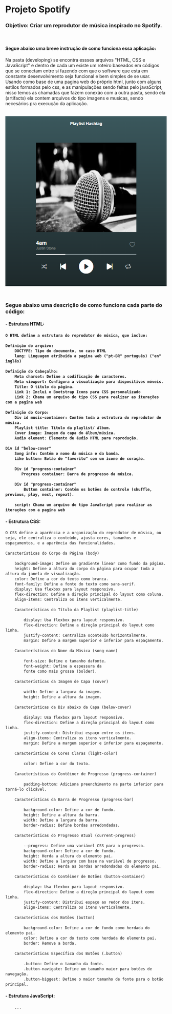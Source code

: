 <h1> Projeto Spotify </h1>

<h3>Objetivo: Criar um reprodutor de música inspirado no Spotify.</h3><br>

<h4>Segue abaixo uma breve instrução de como funciona essa aplicação:</h4>
<p>Na pasta (developing) se encontra essses arquivos "HTML, CSS e JavaScript" e dentro de cada um existe um roteiro baseados em códigos que se conectam entre si fazendo com que o software que esta em constante desenvolvimento seja funcional e bem simples de se usar. 
Usando como base de uma pagina web do próprio html, junto com alguns estilos formados pelo css, e as manipulações sendo feitas pelo javaScript, nisso temos as chamadas que fazem conexão com a outra pasta, sendo ela (artifacts) ela contem arquivos do tipo imagens e musicas, sendo necesários pra execução da aplicação.</p><br>

<div align="center">
    <img alt="imagem_execution_music" src="/artifacts/images/execution_music.png"></img>
</div><br>

##

<h3>Segue abaixo uma descrição de como funciona cada parte do código:</h3>

<h4>- Estrutura HTML:<h4>
<div>
    
    O HTML define a estrutura do reprodutor de música, que inclue:
    
    Definição do arquivo:
        DOCTYPE: Tipo do documento, no caso HTML
        lang: Linguagem atribuida a pagina web ("pt-BR" português) ("en" inglês)

    Definição do Cabeçalho:
        Meta charset: Define a codificação de caracteres.
        Meta viewport: Configura a visualização para dispositivos móveis.
        Title: O título da página.
        Link 1: Inclui o Bootstrap Icons para CSS personalizado
        Link 2: Chama um arquivo do tipo CSS para realizar as iterações com a pagina web
        
    Definição do Corpo:
        Div id music-container: Contém toda a estrutura do reprodutor de música.
        Playlist title: Título da playlist/ álbum.
        Cover image: Imagem da capa do álbum/música.
        Audio element: Elemento de áudio HTML para reprodução.

    Div id "below-cover"
        Song info: Contém o nome da música e da banda.
        Like button: Botão de "favorito" com um ícone de coração.

        Div id "progress-container"
           Progress container: Barra de progresso da música.

        Div id "progress-container"
            Button container: Contém os botões de controle (shuffle, previous, play, next, repeat).

        script: Chama um arquivo do tipo JavaScript para realizar as iterações com a pagina web
</div> 
    
<h4>- Estrutura CSS:</h4>
<div> 
 
    O CSS define a aparência e a organização do reprodutor de música, ou seja, ele centraliza o conteúdo, ajusta cores, tamanhos e espaçamentos, e a aparência das funcionalidades.

    Características do Corpo da Página (body)

        background-image: Define um gradiente linear como fundo da página.
        height: Define a altura do corpo da página para ocupar toda a altura da janela de visualização.
        color: Define a cor do texto como branca.
        font-family: Define a fonte do texto como sans-serif.
        display: Usa flexbox para layout responsivo.
        flex-direction: Define a direção principal do layout como coluna.
        align-items: Centraliza os itens verticalmente.

        Características do Título da Playlist (playlist-title)

            display: Usa flexbox para layout responsivo.
            flex-direction: Define a direção principal do layout como linha.
            justify-content: Centraliza oconteúdo horizontalmente.
            margin: Define a margem superior e inferior para espaçamento.
                
        Características do Nome da Música (song-name)

            font-size: Define o tamanho dafonte.
            font-weight: Define a espessura da 
            fonte como mais grossa (bolder).

        Características da Imagem de Capa (cover)

            width: Define a largura da imagem.
            height: Define a altura da imagem.
            
        Características da Div abaixo da Capa (below-cover)

            display: Usa flexbox para layout responsivo.
            flex-direction: Define a direção principal do layout como linha.
            justify-content: Distribui espaço entre os itens.
            align-items: Centraliza os itens verticalmente.
            margin: Define a margem superior e inferior para espaçamento.

        Características de Cores Claras (light-color)

            color: Define a cor do texto.

        Características do Contêiner de Progresso (progress-container)

            padding-bottom: Adiciona preenchimento na parte inferior para torná-lo clicável.

        Características da Barra de Progresso (progress-bar)

            background-color: Define a cor de fundo.
            height: Define a altura da barra.
            width: Define a largura da barra.
            border-radius: Define bordas arredondadas.

        Características do Progresso Atual (current-progress)

            --progress: Define uma variável CSS para o progresso.
            background-color: Define a cor de fundo.
            height: Herda a altura do elemento pai.
            width: Define a largura com base na variável de progresso.
            border-radius: Herda as bordas arredondadas do elemento pai.
            
        Características do Contêiner de Botões (button-container)

            display: Usa flexbox para layout responsivo.
            flex-direction: Define a direção principal do layout como linha.
            justify-content: Distribui espaço ao redor dos itens.
            align-items: Centraliza os itens verticalmente.
            
        Características dos Botões (button)

            background-color: Define a cor de fundo como herdada do elemento pai.
            color: Define a cor do texto como herdada do elemento pai.
            border: Remove a borda.
            
        Características Específica dos Botões (.button)

            .button: Define o tamanho da fonte.
            .button-navigate: Define um tamanho maior para botões de navegação.
            .button-biggest: Define o maior tamanho de fonte para o botão principal.
</div>


<h4>- Estrutura JavaScript:</h4>
<div>
    
        ...
</div>
